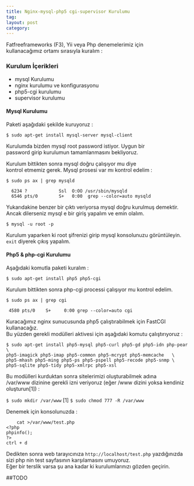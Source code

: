 ```yaml
---
title: Nginx-mysql-php5 cgi-supervisor Kurulumu
tag:  
layout: post
category: 
---
```

  Fatfreeframeworks (F3), Yii veya Php denemelerimiz için  
  kullanacağımız ortamı sırasıyla kuralım :  

### Kurulum İçerikleri  

  * mysql Kurulumu  
  * nginx kurulumu ve konfigurasyonu  
  * php5-cgi kurulumu  
  * supervisor kurulumu  

#### Mysql Kurulumu  

  Paketi aşağıdaki şekilde kuruyoruz :  

  `$ sudo apt-get install mysql-server mysql-client`  

  Kurulumda bizden mysql root password istiyor. Uygun bir  
  password girip kurulumun tamamlanmasını bekliyoruz.  

  Kurulum bittikten sonra mysql doğru çalışıyor mu diye  
  kontrol etmemiz gerek. Mysql prosesi var mı kontrol edelim :    

  `$ sudo ps ax | grep mysqld`  
	  
	  6234 ?            Ssl  O:OO /usr/sbin/mysqld
	  6546 pts/0        S+   0:00  grep --color=auto mysqld

  Yukarıdakine benzer bir çıktı veriyorsa mysql doğru kurulmuş demektir.  
  Ancak dilerseniz mysql e bir giriş yapalım ve emin olalım.  

  `$ mysql -u root -p` 

  Kurulum yaparken ki root şifrenizi girip mysql konsolunuzu görüntüleyin.  
  `exit` diyerek çıkış yapalım.  

#### Php5 &  php-cgi Kurulumu

  Aşağıdaki komutla paketi kuralım :

  `$ sudo apt-get install php5 php5-cgi`

  Kurulum bittikten sonra php-cgi processi çalışıyor mu kontrol edelim.  

  `$ sudo ps ax | grep cgi`
         
	 4580 pts/0    S+     0:00 grep --color=auto cgi
  
  Kuracağımız nginx sunucusunda php5 çalıştırabilmek için FastCGI kullanacağız.  
  Bu yüzden gerekli modülleri aktivesi için aşağıdaki komutu çalıştırıyoruz :  

  ```
  $ sudo apt-get install php5-mysql php5-curl php5-gd php5-idn php-pear \ 
  php5-imagick php5-imap php5-common php5-mcrypt php5-memcache   \
  php5-mhash php5-ming php5-ps php5-pspell php5-recode php5-snmp \ 
  php5-sqlite php5-tidy php5-xmlrpc php5-xsl
  ```
  Bu modülleri kurduktan sonra sitelerimizi oluşturabilmek adına  
  /var/www dizinine gerekli izni veriyoruz (eğer /www dizini yoksa kendiniz  
  oluşturun[1]) :  
  
  `$ sudo mkdir /var/www` [1]
  `$ sudo chmod 777 -R /var/www`

  Denemek için konsolunuzda :

        cat >/var/www/test.php
	<?php
	phpinfo();
	?>
	ctrl + d

  Dedikten sonra web tarayıcınıza `http://localhost/test.php`
  yazdığınızda sizi php nin test sayfasının karşılamasını umuyoruz.  
  Eğer bir terslik varsa şu ana kadar ki kurulumlarınızı gözden geçirin.  


##TODO
